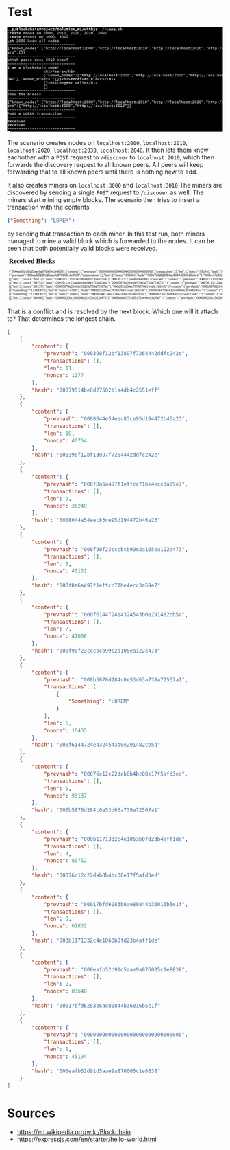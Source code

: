 # Test

![screenshot](screenshot.png)

The scenario creates nodes on `localhost:2000`, `localhost:2010`,
`localhost:2020`, `localhost:2030`, `localhost:2040`.
It then lets them know eachother with a `POST` request to `/discover`
to `localhost:2010`, which then forwards the discovery request to all
known peers. All peers will keep forwarding that to all known peers
until there is nothing new to add.

It also creates miners on `localhost:3000` and `localhost:3010`
The miners are discovered by sending a single `POST` request to `/discover`
as well. The miners start mining empty blocks.
The scenario then tries to insert a transaction with the contents

```json
{"Something": "LOREM"}
```

by sending that transaction to each miner. In this test run, both
miners managed to mine a valid block which is forwarded to the nodes.
It can be seen that both potentially valid blocks were received.

![conflict](conflict.png)

That is a conflict and is resolved by the next block. Which one
will it attach to? That determines the longest chain.



```json
[
    {
        "content": {
            "prevhash": "000398f12bf13897f7264442ddfc242e",
            "transactions": [],
            "len": 11,
            "nonce": 1177
        },
        "hash": "00079514be8d27682b1a4db4c2551eff"
    },
    {
        "content": {
            "prevhash": "0008044e54eec83ce95d194472b46a23",
            "transactions": [],
            "len": 10,
            "nonce": 40764
        },
        "hash": "000398f12bf13897f7264442ddfc242e"
    },
    {
        "content": {
            "prevhash": "000f8a6a497f1effcc71be4ecc3a59e7",
            "transactions": [],
            "len": 9,
            "nonce": 36249
        },
        "hash": "0008044e54eec83ce95d194472b46a23"
    },
    {
        "content": {
            "prevhash": "000f90f23cccbcb99e2a105ea122e473",
            "transactions": [],
            "len": 8,
            "nonce": 40131
        },
        "hash": "000f8a6a497f1effcc71be4ecc3a59e7"
    },
    {
        "content": {
            "prevhash": "000f6144724e4324543b0e291482cb5a",
            "transactions": [],
            "len": 7,
            "nonce": 41008
        },
        "hash": "000f90f23cccbcb99e2a105ea122e473"
    },
    {
        "content": {
            "prevhash": "000b5876d284c0e53d63a739a72567a1",
            "transactions": [
                {
                    "Something": "LOREM"
                }
            ],
            "len": 6,
            "nonce": 16435
        },
        "hash": "000f6144724e4324543b0e291482cb5a"
    },
    {
        "content": {
            "prevhash": "00076c12c22dab8b4bc08e17f5afd3ed",
            "transactions": [],
            "len": 5,
            "nonce": 93137
        },
        "hash": "000b5876d284c0e53d63a739a72567a1"
    },
    {
        "content": {
            "prevhash": "000b1171332c4e1063b0fd23b4aff1de",
            "transactions": [],
            "len": 4,
            "nonce": 86752
        },
        "hash": "00076c12c22dab8b4bc08e17f5afd3ed"
    },
    {
        "content": {
            "prevhash": "00017bfd6283b6ae80844b36016b5e1f",
            "transactions": [],
            "len": 3,
            "nonce": 61832
        },
        "hash": "000b1171332c4e1063b0fd23b4aff1de"
    },
    {
        "content": {
            "prevhash": "000eafb52d91d5aae9a876005c1e8838",
            "transactions": [],
            "len": 2,
            "nonce": 83648
        },
        "hash": "00017bfd6283b6ae80844b36016b5e1f"
    },
    {
        "content": {
            "prevhash": "00000000000000000000000000000000",
            "transactions": [],
            "len": 1,
            "nonce": 45194
        },
        "hash": "000eafb52d91d5aae9a876005c1e8838"
    }
]
```


# Sources
- https://en.wikipedia.org/wiki/Blockchain
- https://expressjs.com/en/starter/hello-world.html
